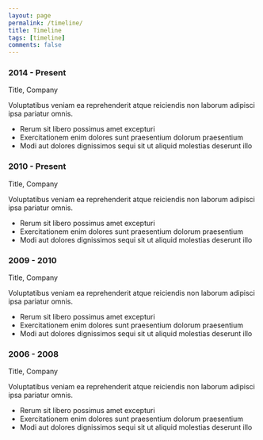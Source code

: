 ```yaml
---
layout: page
permalink: /timeline/
title: Timeline
tags: [timeline]
comments: false
---
```


  <div class="timeline">
  <div class="entry">
    <div class="title">
      <h3>2014 - Present</h3>
      <p>Title, Company</p>
    </div>
    <div class="body">
      <p>Voluptatibus veniam ea reprehenderit atque reiciendis non laborum adipisci ipsa pariatur omnis.</p>
      <ul>
        <li>Rerum sit libero possimus amet excepturi</li>
        <li>Exercitationem enim dolores sunt praesentium dolorum praesentium</li>
        <li>Modi aut dolores dignissimos sequi sit ut aliquid molestias deserunt illo</li>
      </ul>
    </div>
  </div>
  <div class="entry">
    <div class="title">
      <h3>2010 - Present</h3>
      <p>Title, Company</p>
    </div>
    <div class="body">
      <p>Voluptatibus veniam ea reprehenderit atque reiciendis non laborum adipisci ipsa pariatur omnis.</p>
      <ul>
        <li>Rerum sit libero possimus amet excepturi</li>
        <li>Exercitationem enim dolores sunt praesentium dolorum praesentium</li>
        <li>Modi aut dolores dignissimos sequi sit ut aliquid molestias deserunt illo</li>
      </ul>
    </div>
  </div>
  <div class="entry">
    <div class="title">
      <h3>2009 - 2010</h3>
      <p>Title, Company</p>
    </div>
    <div class="body">
      <p>Voluptatibus veniam ea reprehenderit atque reiciendis non laborum adipisci ipsa pariatur omnis.</p>
      <ul>
        <li>Rerum sit libero possimus amet excepturi</li>
        <li>Exercitationem enim dolores sunt praesentium dolorum praesentium</li>
        <li>Modi aut dolores dignissimos sequi sit ut aliquid molestias deserunt illo</li>
      </ul>
    </div>
  </div>
  <div class="entry">
    <div class="title">
      <h3>2006 - 2008</h3>
      <p>Title, Company</p>
    </div>
    <div class="body">
      <p>Voluptatibus veniam ea reprehenderit atque reiciendis non laborum adipisci ipsa pariatur omnis.</p>
      <ul>
        <li>Rerum sit libero possimus amet excepturi</li>
        <li>Exercitationem enim dolores sunt praesentium dolorum praesentium</li>
        <li>Modi aut dolores dignissimos sequi sit ut aliquid molestias deserunt illo</li>
      </ul>
    </div>
  </div>

</div>
